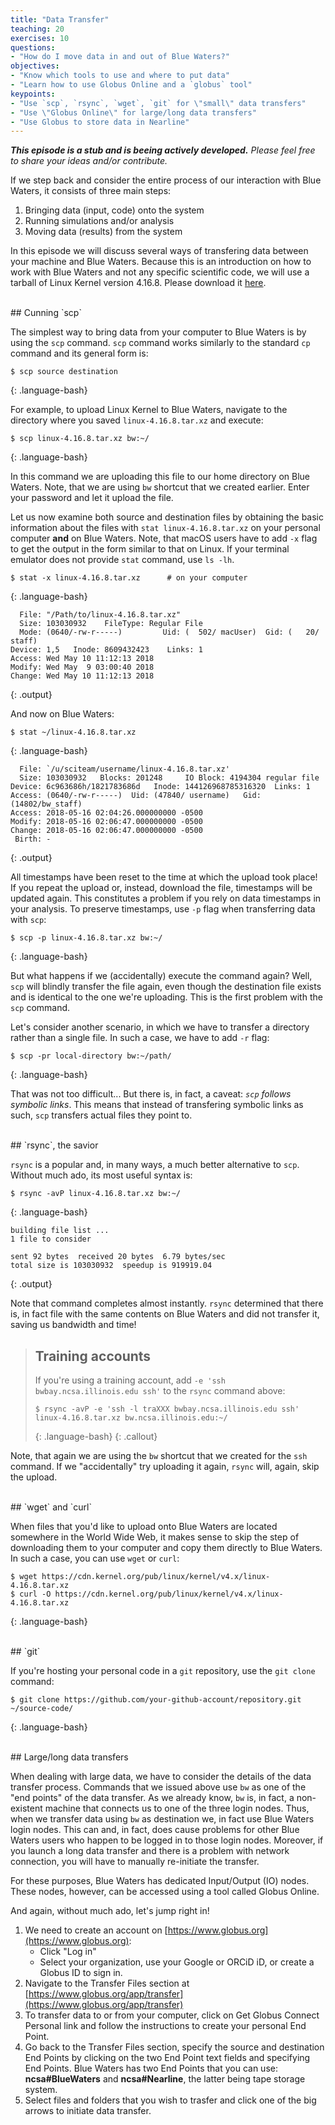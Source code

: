 ```yaml
---
title: "Data Transfer"
teaching: 20
exercises: 10
questions:
- "How do I move data in and out of Blue Waters?"
objectives:
- "Know which tools to use and where to put data"
- "Learn how to use Globus Online and a `globus` tool"
keypoints:
- "Use `scp`, `rsync`, `wget`, `git` for \"small\" data transfers"
- "Use \"Globus Online\" for large/long data transfers"
- "Use Globus to store data in Nearline"
---
```


_**This episode is a stub and is beeing actively developed.**_
_Please feel free to share your ideas and/or contribute._

If we step back and consider the entire process of our interaction with Blue Waters,
it consists of three main steps:

1. Bringing data (input, code) onto the system
2. Running simulations and/or analysis
3. Moving data (results) from the system

In this episode we will discuss several ways of transfering data between your machine and Blue Waters.
Because this is an introduction on how to work with Blue Waters and not any specific scientific code,
we will use a tarball of Linux Kernel version 4.16.8.
Please download it [here](https://cdn.kernel.org/pub/linux/kernel/v4.x/linux-4.16.8.tar.xz).

<br />
## Cunning `scp`

The simplest way to bring data from your computer to Blue Waters is by using the `scp` command.
`scp` command works similarly to the standard `cp` command and its general form is:

~~~
$ scp source destination
~~~
{: .language-bash}

For example, to upload Linux Kernel to Blue Waters, navigate to the directory where you saved
`linux-4.16.8.tar.xz` and execute:

~~~
$ scp linux-4.16.8.tar.xz bw:~/
~~~
{: .language-bash}

In this command we are uploading this file to our home directory on Blue Waters.
Note, that we are using `bw` shortcut that we created earlier.
Enter your password and let it upload the file.

Let us now examine both source and destination files by
obtaining the basic information about the files with `stat linux-4.16.8.tar.xz`
on your personal computer **and** on Blue Waters.
Note, that macOS users have to add `-x` flag to get the output in the form similar to that on Linux.
If your terminal emulator does not provide `stat` command, use `ls -lh`.
~~~
$ stat -x linux-4.16.8.tar.xz      # on your computer
~~~
{: .language-bash}
~~~
  File: "/Path/to/linux-4.16.8.tar.xz"
  Size: 103030932    FileType: Regular File
  Mode: (0640/-rw-r-----)         Uid: (  502/ macUser)  Gid: (   20/   staff)
Device: 1,5   Inode: 8609432423    Links: 1
Access: Wed May 10 11:12:13 2018
Modify: Wed May  9 03:00:40 2018
Change: Wed May 10 11:12:13 2018
~~~
{: .output}

And now on Blue Waters:
~~~
$ stat ~/linux-4.16.8.tar.xz
~~~
{: .language-bash}
~~~
  File: `/u/sciteam/username/linux-4.16.8.tar.xz'
  Size: 103030932 	Blocks: 201248     IO Block: 4194304 regular file
Device: 6c963686h/1821783686d	Inode: 144126968785316320  Links: 1
Access: (0640/-rw-r-----)  Uid: (47840/ username)   Gid: (14802/bw_staff)
Access: 2018-05-16 02:04:26.000000000 -0500
Modify: 2018-05-16 02:06:47.000000000 -0500
Change: 2018-05-16 02:06:47.000000000 -0500
 Birth: -
~~~
{: .output}

All timestamps have been reset to the time at which the upload took place!
If you repeat the upload or, instead, download the file, timestamps will be updated again.
This constitutes a problem if you rely on data timestamps in your analysis.
To preserve timestamps, use `-p` flag when transferring data with `scp`:

~~~
$ scp -p linux-4.16.8.tar.xz bw:~/
~~~
{: .language-bash}

But what happens if we (accidentally) execute the command again?
Well, `scp` will blindly transfer the file again, even though the destination file exists
and is identical to the one we're uploading. This is the first problem with the `scp` command.

Let's consider another scenario, in which we have to transfer a directory rather than a single file.
In such a case, we have to add `-r` flag:

~~~
$ scp -pr local-directory bw:~/path/
~~~
{: .language-bash}

That was not too difficult... But there is, in fact, a caveat: _`scp` follows symbolic links_.
This means that instead of transfering symbolic links as such, `scp` transfers actual files they
point to.

<br />
## `rsync`, the savior

`rsync` is a popular and, in many ways, a much better alternative to `scp`.
Without much ado, its most useful syntax is:
~~~
$ rsync -avP linux-4.16.8.tar.xz bw:~/
~~~
{: .language-bash}

~~~
building file list ...
1 file to consider

sent 92 bytes  received 20 bytes  6.79 bytes/sec
total size is 103030932  speedup is 919919.04
~~~
{: .output}

Note that command completes almost instantly.
`rsync` determined that there is, in fact file with the same contents on Blue Waters
and did not transfer it, saving us bandwidth and time!

> ## Training accounts
>
> If you're using a training account, add `-e 'ssh bwbay.ncsa.illinois.edu ssh'`
> to the `rsync` command above:
> ~~~
> $ rsync -avP -e 'ssh -l traXXX bwbay.ncsa.illinois.edu ssh' linux-4.16.8.tar.xz bw.ncsa.illinois.edu:~/
> ~~~
> {: .language-bash}
{: .callout}

Note, that again we are using the `bw` shortcut that we created for the `ssh` command.
If we "accidentally" try uploading it again, `rsync` will, again, skip the upload.

<br />
## `wget` and `curl`

When files that you'd like to upload onto Blue Waters are located somewhere in the World Wide
Web, it makes sense to skip the step of downloading them to your computer and copy them directly
to Blue Waters. In such a case, you can use `wget` or `curl`:

~~~
$ wget https://cdn.kernel.org/pub/linux/kernel/v4.x/linux-4.16.8.tar.xz
$ curl -O https://cdn.kernel.org/pub/linux/kernel/v4.x/linux-4.16.8.tar.xz
~~~
{: .language-bash}

<br />
## `git`

If you're hosting your personal code in a `git` repository, use the `git clone` command:

~~~
$ git clone https://github.com/your-github-account/repository.git ~/source-code/
~~~
{: .language-bash}

<br />
## Large/long data transfers

When dealing with large data, we have to consider the details of the data transfer process.
Commands that we issued above use `bw` as one of the "end points" of the data transfer.
As we already know, `bw` is, in fact, a non-existent machine that connects us
to one of the three login nodes.
Thus, when we transfer data using `bw` as destination we, in fact use Blue Waters login nodes.
This can and, in fact, does cause problems for other Blue Waters users who happen to be logged in
to those login nodes.
Moreover, if you launch a long data transfer and there is a problem with network connection,
you will have to manually re-initiate the transfer.

For these purposes, Blue Waters has dedicated Input/Output (IO) nodes.
These nodes, however, can be accessed using a tool called Globus Online.

And again, without much ado, let's jump right in!

1. We need to create an account on [https://www.globus.org](https://www.globus.org):
   - Click "Log in"
   - Select your organization, use your Google or ORCiD iD, or create a Globus ID
   to sign in.
2. Navigate to the Transfer Files section at
[https://www.globus.org/app/transfer](https://www.globus.org/app/transfer)
3. To transfer data to or from your computer, click on Get Globus Connect Personal
link and follow the instructions to create your personal End Point.
4. Go back to the Transfer Files section, specify the source and destination End Points by clicking
on the two End Point text fields and specifying End Points. Blue Waters has two End Points that you
can use: **ncsa#BlueWaters** and **ncsa#Nearline**, the latter being  tape storage system.
5. Select files and folders that you wish to trasfer and click one of the big arrows
to initiate data transfer.
